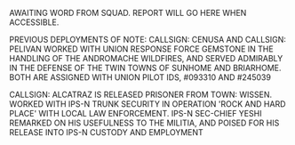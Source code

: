 AWAITING WORD FROM SQUAD. REPORT WILL GO HERE WHEN ACCESSIBLE. 

PREVIOUS DEPLOYMENTS OF NOTE: CALLSIGN: CENUSA AND CALLSIGN: PELIVAN WORKED WITH UNION RESPONSE FORCE GEMSTONE IN THE HANDLING OF THE ANDROMACHE WILDFIRES, AND SERVED ADMIRABLY IN THE DEFENSE OF THE TWIN TOWNS OF SUNHOME AND BRIARHOME. BOTH ARE ASSIGNED WITH UNION PILOT IDS, #093310 AND #245039

CALLSIGN: ALCATRAZ IS RELEASED PRISONER FROM TOWN: WISSEN. WORKED WITH IPS-N TRUNK SECURITY IN OPERATION 'ROCK AND HARD PLACE' WITH LOCAL LAW ENFORCEMENT. IPS-N SEC-CHIEF YESHI REMARKED ON HIS USEFULNESS TO THE MILITIA, AND POISED FOR HIS RELEASE INTO IPS-N CUSTODY AND EMPLOYMENT
